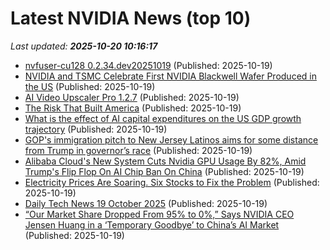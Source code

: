# Latest NVIDIA News (top 10)
_Last updated: **2025-10-20 10:16:17**_

- [nvfuser-cu128 0.2.34.dev20251019](https://pypi.org/project/nvfuser-cu128/0.2.34.dev20251019/) (Published: 2025-10-19)
- [NVIDIA and TSMC Celebrate First NVIDIA Blackwell Wafer Produced in the US](https://biztoc.com/x/72f7e36a8c49c51c) (Published: 2025-10-19)
- [AI Video Upscaler Pro 1.2.7](https://post.rlsbb.to/ai-video-upscaler-pro-1-2-7/) (Published: 2025-10-19)
- [The Risk That Built America](https://biztoc.com/x/30447d6ce87ee63b) (Published: 2025-10-19)
- [What is the effect of AI capital expenditures on the US GDP growth trajectory](https://biztoc.com/x/da6b0a1b31bb5851) (Published: 2025-10-19)
- [GOP's immigration pitch to New Jersey Latinos aims for some distance from Trump in governor’s race](https://biztoc.com/x/c2026889f2929887) (Published: 2025-10-19)
- [Alibaba Cloud's New System Cuts Nvidia GPU Usage By 82%, Amid Trump's Flip Flop On AI Chip Ban On China](https://biztoc.com/x/4c50238d4d46bc40) (Published: 2025-10-19)
- [Electricity Prices Are Soaring. Six Stocks to Fix the Problem](https://biztoc.com/x/4f6053bd7ca643e0) (Published: 2025-10-19)
- [Daily Tech News 19 October 2025](https://acecomments.mu.nu/?post=416940) (Published: 2025-10-19)
- [“Our Market Share Dropped From 95% to 0%,” Says NVIDIA CEO Jensen Huang in a ‘Temporary Goodbye’ to China’s AI Market](https://biztoc.com/x/e34ddcf668248d42) (Published: 2025-10-19)
